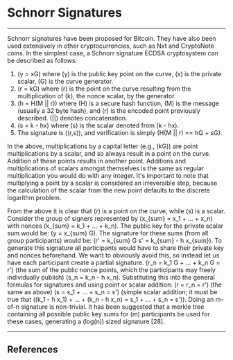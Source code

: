 # **Schnorr Signatures**

---

Schnorr signatures have been proposed for Bitcoin. They have also been used extensively in other cryptocurrencies, such as Nxt and CryptoNote coins. In the simplest case, a Schnorr signature ECDSA cryptosystem can be described as follows:

1. \(y = xG\) where \(y\) is the public key point on the curve, \(x\) is the private scalar, \(G\) is the curve generator.
2. \(r = kG\) where \(r\) is the point on the curve resulting from the multiplication of \(k\), the nonce scalar, by the generator.
3. \(h = H(M || r)\) where \(H\) is a secure hash function, \(M\) is the message (usually a 32 byte hash), and \(r\) is the encoded point previously described. \(||\) denotes concatenation.
4. \(s = k - hx\) where \(s\) is the scalar denoted from \(k - hx\).
5. The signature is \((r,s)\), and verification is simply \(H(M || r) == hQ + sG\).

In the above, multiplications by a capital letter (e.g., \(kG\)) are point multiplications by a scalar, and so always result in a point on the curve. Addition of these points results in another point. Additions and multiplications of scalars amongst themselves is the same as regular multiplication you would do with any integer. It's important to note that multiplying a point by a scalar is considered an irreversible step, because the calculation of the scalar from the new point defaults to the discrete logarithm problem.

From the above it is clear that \(r\) is a point on the curve, while \(s\) is a scalar. Consider the group of signers represented by \(x_{sum} = x_1 + ... + x_n\) with nonces \(k_{sum} = k_1 + ... + k_n\). The public key for the private scalar sum would be: \(y = x_{sum} G\). The signature for these sums (from all group participants) would be: \(r' = k_{sum} G s' = k_{sum} - h x_{sum}\). To generate this signature all participants would have to share their private key and nonces beforehand. We want to obviously avoid this, so instead let us have each participant create a partial signature. \(r_n = k_1 G + ... + k_n G = r'\) (the sum of the public nonce points, which the participants may freely individually publish) \(s_n = k_n - h x_n\). Substituting this into the general formulas for signatures and using point or scalar addition: \(r = r_n = r'\) (the same as above) \(s = s_1 + ... + s_n = s'\) (simple scalar addition; it must be true that \((k_1 - h x_1) + ... + (k_n - h x_n) = s_1 + ... + s_n = s')\). Doing an m-of-n signature is non-trivial. It has been suggested that a merkle tree containing all possible public key sums for \(m\) participants be used for these cases, generating a \(log(n)\) sized signature [28].

---

## **<i class="fa fa-book"></i> References**

[^1]: Wuille P. 2015. [Tree signatures: Multisig on steroids using tree signatures](https://decred.org/research/wuille2015.pdf).